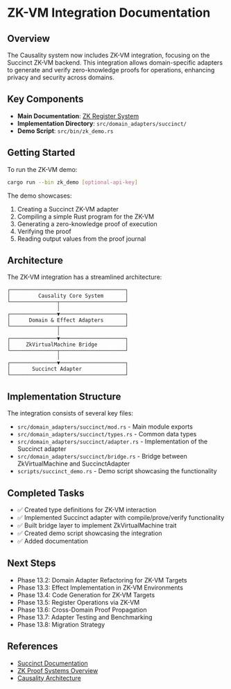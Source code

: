 # ZK-VM Integration Documentation

## Overview

The Causality system now includes ZK-VM integration, focusing on the Succinct ZK-VM backend. This integration allows domain-specific adapters to generate and verify zero-knowledge proofs for operations, enhancing privacy and security across domains.

## Key Components

- **Main Documentation**: [ZK Register System](./zk_register_system.md)
- **Implementation Directory**: `src/domain_adapters/succinct/`
- **Demo Script**: `src/bin/zk_demo.rs`

## Getting Started

To run the ZK-VM demo:

```bash
cargo run --bin zk_demo [optional-api-key]
```

The demo showcases:
1. Creating a Succinct ZK-VM adapter
2. Compiling a simple Rust program for the ZK-VM
3. Generating a zero-knowledge proof of execution
4. Verifying the proof
5. Reading output values from the proof journal

## Architecture

The ZK-VM integration has a streamlined architecture:

```
┌─────────────────────────────────────┐
│         Causality Core System       │
└───────────────┬─────────────────────┘
                │
┌───────────────▼─────────────────────┐
│      Domain & Effect Adapters       │
└───────────────┬─────────────────────┘
                │
┌───────────────▼─────────────────────┐
│     ZkVirtualMachine Bridge         │
└───────────────┬─────────────────────┘
                │
┌───────────────▼─────────────────────┐
│       Succinct Adapter              │
└─────────────────────────────────────┘
```

## Implementation Structure

The integration consists of several key files:

- `src/domain_adapters/succinct/mod.rs` - Main module exports
- `src/domain_adapters/succinct/types.rs` - Common data types
- `src/domain_adapters/succinct/adapter.rs` - Implementation of the Succinct adapter
- `src/domain_adapters/succinct/bridge.rs` - Bridge between ZkVirtualMachine and SuccinctAdapter
- `scripts/succinct_demo.rs` - Demo script showcasing the functionality

## Completed Tasks

- ✅ Created type definitions for ZK-VM interaction
- ✅ Implemented Succinct adapter with compile/prove/verify functionality
- ✅ Built bridge layer to implement ZkVirtualMachine trait
- ✅ Created demo script showcasing the integration
- ✅ Added documentation

## Next Steps

- Phase 13.2: Domain Adapter Refactoring for ZK-VM Targets
- Phase 13.3: Effect Implementation in ZK-VM Environments
- Phase 13.4: Code Generation for ZK-VM Targets
- Phase 13.5: Register Operations via ZK-VM
- Phase 13.6: Cross-Domain Proof Propagation
- Phase 13.7: Adapter Testing and Benchmarking
- Phase 13.8: Migration Strategy

## References

- [Succinct Documentation](https://docs.succinct.xyz/)
- [ZK Proof Systems Overview](./zk_register_system.md#proof-systems)
- [Causality Architecture](./architecture.md) 